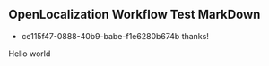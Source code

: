 ## OpenLocalization Workflow Test MarkDown
* ce115f47-0888-40b9-babe-f1e6280b674b 
thanks!

Hello world